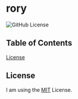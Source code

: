 # rory

![GitHub License](https://img.shields.io/badge/License-MIT-yellow.svg)

## Table of Contents 
[License](#license)
 



## License
I am using the [MIT](https://opensource.org/licenses/MIT) License.



